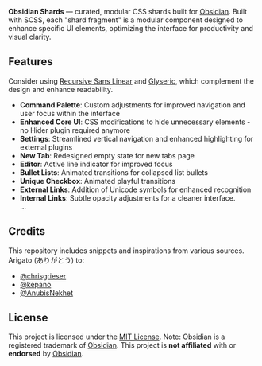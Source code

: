 **Obsidian Shards** — curated, modular CSS shards built for [Obsidian](https://obsidian.md/). Built with SCSS, each "shard fragment" is a modular component designed to enhance specific UI elements, optimizing the interface for productivity and visual clarity.

## Features

Consider using [Recursive Sans Linear](https://www.recursive.design/) and [Glyseric](https://www.behance.net/gallery/204616623/Glyseric-Free-Serif-Typeface), which complement the design and enhance readability.

- **Command Palette**: Custom adjustments for improved navigation and user focus within the interface
- **Enhanced Core UI**: CSS modifications to hide unnecessary elements - no Hider plugin required anymore
- **Settings**: Streamlined vertical navigation and enhanced highlighting for external plugins
- **New Tab**: Redesigned empty state for new tabs page
- **Editor**: Active line indicator for improved focus
- **Bullet Lists**: Animated transitions for collapsed list bullets
- **Unique Checkbox**: Animated playful transitions
- **External Links**: Addition of Unicode symbols for enhanced recognition
- **Internal Links**: Subtle opacity adjustments for a cleaner interface.
  <br>...

## Credits

This repository includes snippets and inspirations from various sources. Arigato (ありがとう) to:

- [@chrisgrieser](https://github.com/chrisgrieser)
- [@kepano](https://github.com/kepano)
- [@AnubisNekhet](https://github.com/AnubisNekhet)

## License

This project is licensed under the [MIT License](https://github.com/visua1hue/obsidian-shards/blob/main/LICENSE). Note: Obsidian is a registered trademark of [Obsidian](https://obsidian.md/). This project is **not affiliated** with or **endorsed** by [Obsidian](https://obsidian.md/).
